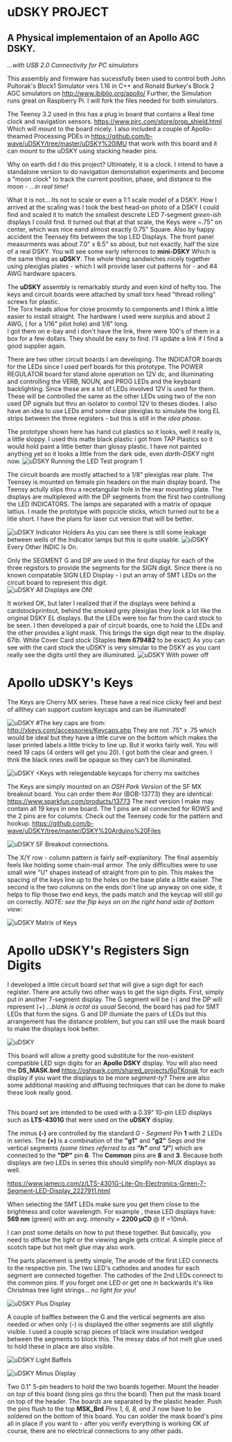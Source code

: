 
# uDSKY PROJECT
## A Physical implementaion of an Apollo AGC DSKY. 
*...with USB 2.0 Connectivity for PC simulators*

This assembly and firmware has sucessfully been used to control both
John Pultorak's Block1 Simulator vers 1.16 in C++ and Ronald Burkey's
Block 2 AGC simulators on <http://www.ibiblio.org/apollo/> 
Further, the Simulation runs great on Raspberry Pi.  I will fork the 
files needed for both simulators. 

The Teensy 3.2 used in this has a plug in board that contains a Real time clock and navigation sensors.
<https://www.pjrc.com/store/prop_shield.html>  Which will mount to the board nicely.  I also included a couple of Apollo-theamed Processing PDEs in <https://github.com/b-wave/uDSKY/tree/master/uDSKY%20IMU>
that work with this board and it can mount to the uDSKY using stacking header pins. 

Why on earth did I do this project?  Ultimately, it is a clock. I intend to have a standalone
version to do navigation demonstation experiments and become a "moon clock" to track
the current position, phase, and distance to the moon - *...in real time!*

What it is not... 
Its not to scale or even a 1:1 scale model of a DSKY.  How I arrived at the scaling was 
I took the best head-on photo of a DSKY I could find and scaled it to match the 
smallest descrete LED 7-segment *green-ish* displays I could find.
It turned out that at that scale, the Keys were  ~.75" on center, which was nice
eand almost exactly 0.75" Square. Also by happy accident the Teensey fits between the top LED
Displays. The front panel measurments was about 7.0" x 6.5" so about, but
not exactly, half the size of a real DSKY. You will see some early refernces to **mini-DSKY** 
Which is the same thing as **uDSKY**.  The whole thing sandwiches nicely together
using plexiglas plates - which I will provide laser cut patterns for - and #4 AWG hardware spacers.

The **uDSKY** assembly is remarkably sturdy and even kind of hefty too.  The keys and circuit 
boards were attached by small torx head "thread rolling" screws for plastic.  
The Torx heads allow for close proximity to components and I think a little easier to install straight.
The hardware I used were surplus and about 2 AWG, ( for a 1/16" pilot hole) and 1/8" long.  
I got them on e-bay and i don't have the link, there were 100's of them in a box for a few dollars. 
They should be easy to find. I'll update a link if I find a good supplier again. 

There are two other circuit boards I am developing.  The INDICATOR boards for the LEDs
since I used perf boards for this prototype.  The POWER REGULATOR board for stand alone
operation on 12V dc, and illuminating and controlling the VERB, NOUN, and PROG LEDs
and the keyboard backlighting. Since these are a lot of LEDs involved 12V is used for them. 
These will be controlled the same as the other LEDs using two of the non used DP signals
but thru an isolator to control 12V to theses diodes. I also have an idea to use LEDs
amd some clear plexiglas to simulate the long EL strips between the three registers - 
but this is still in the *idea phase*. 

The prototype shown here has hand cut plastics so it looks, well it really is, 
 a little sloppy.  I used this matte black plastic i got from TAP Plastics so it would 
hold paint a little better than glossy plastic. I have not painted anything yet so 
it looks a little from the dark side, even *darth-DSKY* right now. 
![uDSKY](https://github.com/b-wave/uDSKY/blob/master/Files/20161217_135148.jpg)
Running the LED Test program 1 

The circuit boards are mostly attached to a 1/8" plexiglas rear plate.  The Teensey is
mounted on female pin headers on the main display board.  The Teensy actully slips thru
a recetangular hole in the rear mounting plate. The displays are multiplexed 
with the DP segments from the first two controllong the LED INDICATORS. The lamps 
are separated with a matrix of opaque lattius.  I made the prototype with popcicle
sticks, which turned out to be a litle short.  I have the plans for laser cut version
that will be better.

![uDSKY](https://github.com/b-wave/uDSKY/blob/master/Files/20161008_122015.jpg)
Indicator Holders
As you can see there is still some leakage between wells of the Indicator lamps but 
this is quite usable. 
![uDSKY](https://github.com/b-wave/uDSKY/blob/master/Files/20161217_135230.jpg)
Every Other INDIC Is On.

Only the SEGMENT G and DP are used in the first display for each of the three registors
to provide the segments for the SIGN digit.  Since there is no known compatable SIGN LED Display - i put an array of SMT LEDs on the circuit board to represent this digit.   
![uDSKY](https://github.com/b-wave/uDSKY/blob/master/Files/20161217_140523.jpg)
All Displays are ON!

It worked OK, but later I realized that if the displays were behind a cardstockprintout, behind the smoked grey plexiglas they look a lot like the original DSKY EL 
displays.  But the LEDs were too far from the card stock to be seen.  I then developed a
pair of circuit boards, one to hold the LEDs and the other provides a light mask. This
brings the sign digit near to the display. 67lb. White Cover Card stock (Staples **Item 679482** to be exact)
As you can see with the card stock the uDSKY is very simular to the DSKY as you cant really see the digits until they are
illuminated.
![uDSKY](https://github.com/b-wave/uDSKY/blob/master/Files/20161217_134940.jpg)
With power off 

# Apollo uDSKY's  Keys 
The Keys are Cherry MX series. These have a real nice clicky feel and best of allthey can support custom keycaps and can be illuminated! 

![uDSKY](https://github.com/b-wave/uDSKY/blob/master/Files/20160903_105214.jpg)
#The key caps are from:  <http://xkeys.com/accessories/Keycaps.php> 
They are not .75" x .75 which would be ideal but they have a little curve on the bottom
which makes the laser printed labels a little tricky to line up. But it works fairly well.
You will need 19 caps (4 orders will get you 20). I got both the clear and green. I thnk the black ones
owill be opaque so they can't be illuminated. 

![uDSKY](https://github.com/b-wave/uDSKY/blob/master/Files/20160903_105235.jpg)
<Keys with relegendable keycaps for cherry mx switches

The Keys are simply mounted on an *OSH Park Version*  of the SF MX breakout board. You can order them 
#or (BOB-13773) they are identical: https://www.sparkfun.com/products/13773 The next version I make may contain all 19 keys in one board.  The 1 pins are all connected for ROWS and the 2 pins are for columns.
Check out the Teensey code for the pattern and hookup. 
<https://github.com/b-wave/uDSKY/tree/master/DSKY%20Arduino%20Files>
 
![uDSKY](https://github.com/b-wave/uDSKY/blob/master/Files/20160903_111600.jpg)
SF Breakout connections.

The X/Y row - column pattern is fairly self-explanitory.  The final assembly feels like holding some chain-mail armor. 
The only difficulties were to use small wire "U" shapes instead of straight from pin to pin. This makes the 
spacing of the keys line up to the holes on the base plate a little eaiser.  The second is the two columns 
on the ends don't line up anyway on one side, it helps to flip those two end keys, the pads match and the keycap will
still go on correctly. *NOTE: see the flip keys on on the right hand side of bottom view:*

![uDSKY](https://github.com/b-wave/uDSKY/blob/master/Files/20160903_165413.jpg)
Matrix of Keys

# Apollo uDSKY's  Registers Sign Digits
I developed a little circuit board *set* that will give a sign digit for each register.  There are actully two other ways to 
get the sign digits. First, simply put in another 7-segment display. The G segment will be (-) and the DP will represent (+) 
...*blank is octal as usual*  Second, the board has pad for SMT LEDs that form the signs.  G and DP illumiate the pairs of
LEDs but this arrangement has the distance problem, but you can still use the mask board to make the displays look better.

![uDSKY](https://github.com/b-wave/uDSKY/blob/master/uDSKY%20Hardware/DSKY_DISP/DS_PLUS%20Files/20170219_095621.jpg)


This board will allow a pretty good substitute for the non-existent compatible LED sign digits for an **Apollo DSKY** display.  You will also need the   **DS_MASK.brd** <https://oshpark.com/shared_projects/6qTKqnak> for each display if you want the displays to be more *segment-ty?*   There are also some additional masking and diffusing techniques  that can be done to make these look really good.

##
This board set are intended to be used with a 0.39" 10-pin LED displays such as **LTS-4301G** that were used on the **uDSKY** display. 

The minus **(-)** are controlled by the standard *G - Segment* Pin **1** with 2 LEDs in series.  The **(+)** is a combination of the **"g1"**  and **"g2"** Segs *and* the vertical segments *(some times referred to as **"h"** and **"J"**)* which are connected to the **"DP"** pin **6**.  The **Common** pins are **8** and **3**.  Because both displays are *two* LEDs in series this should simplify non-MUX displays as well.

<https://www.jameco.com/z/LTS-4301G-Lite-On-Electronics-Green-7-Segment-LED-Display_2227911.html>

When selecting the SMT LEDs make sure you get them close to the brightness and color wavelength.  For example , these LED displays have: **569 nm**  (green) with an avg. intensity = **2200 µCD** @ If =10mA.

I can post some details on how to put these together.  But basically, you need to diffuse the light or the viewing angle gets critical.  A simple piece of scotch tape but hot melt glue may also work.  

The parts placement is pretty simple, The anode of the first LED connects to the respective pin.  The two LED's cathodes and anodes for each segment are connected together. The cathodes of the 2nd LEDs connect to the common pins.  If you forget one LED or get one in backwards it's like Christmas tree light strings... *no light for you!*  

![uDSKY](https://github.com/b-wave/uDSKY/blob/master/uDSKY%20Hardware/DSKY_DISP/DS_PLUS%20Files/20170219_095406.jpg)
Plus Display

A couple of baffles between the G and the vertical segments are also needed or when only (-) is displayed the other segments are still slightly visible.  I used a couple scrap pieces of black wire insulation wedged between the segments to block this.  The messy dabs of hot melt glue used to hold these in place are also visible.

![uDSKY](https://github.com/b-wave/uDSKY/blob/master/uDSKY%20Hardware/DSKY_DISP/DS_PLUS%20Files/DS_PLUS%20Files/20170219_095505.jpg)
Light Baffels 

![uDSKY](https://github.com/b-wave/uDSKY/blob/master/uDSKY%20Hardware/DSKY_DISP/DS_PLUS%20Files/20170219_095401.jpg)
Minus Display

Two 0.1" 5-pin headers to hold the two boards together.  Mount the header on *top* of this board (long pins go thru the board)   Then put the mask board on top of the header. The boards are separated by the plastic header. Push the pins flush to the  top **MSK_Brd** *Pins 1, 6, 8, and 3* now have to be soldered on the bottom of this board.  You can solder the mask board's pins all in place if you want to - after you verify everything is working OK of course, there are no electrical connections to any other pads. 



